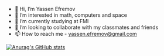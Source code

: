- 👋 Hi, I’m Yassen Efremov
- 👀 I’m interested in math, computers and space
- 🌱 I’m currently studying at FMI
- 💞️ I’m looking to collaborate with my classmates and friends
- 📫 How to reach me - yassen.efremov@gmail.com

[![Anurag's GitHub stats](https://github-readme-stats.vercel.app/api?username=YassenEfremov)](https://github.com/anuraghazra/github-readme-stats)

<!-- [![Top Langs](https://github-readme-stats.vercel.app/api/top-langs/?username=YassenEfremov&langs_count=6&layout=compact)](https://github.com/anuraghazra/github-readme-stats) -->

<!---
YassenEfremov/YassenEfremov is a ✨ special ✨ repository because its `README.md` (this file) appears on your GitHub profile.
You can click the Preview link to take a look at your changes.
--->
